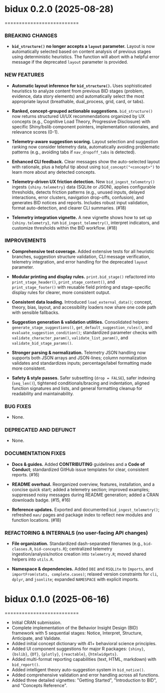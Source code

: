 # bidux 0.2.0 (2025-08-28)
==========================

### BREAKING CHANGES

* **`bid_structure()` no longer accepts a `layout` parameter.** Layout is now automatically selected based on content analysis of previous stages using deterministic heuristics. The function will abort with a helpful error message if the deprecated `layout` parameter is provided.

### NEW FEATURES

* **Automatic layout inference for `bid_structure()`.** Uses sophisticated heuristics to analyze content from previous BID stages (problem, evidence, data story elements) and automatically select the most appropriate layout (breathable, dual_process, grid, card, or tabs).

* **Ranked, concept-grouped actionable suggestions.** `bid_structure()` now returns structured UI/UX recommendations organized by UX concepts (e.g., Cognitive Load Theory, Progressive Disclosure) with specific Shiny/bslib component pointers, implementation rationales, and relevance scores (0-1).

* **Telemetry-aware suggestion scoring.** Layout selection and suggestion ranking now consider telemetry data, automatically avoiding problematic patterns (e.g., avoiding tabs if `nav_dropoff_tabs` is detected).

* **Enhanced CLI feedback.** Clear messages show the auto-selected layout with rationale, plus a helpful tip about using `bid_concept("<concept>")` to learn more about any detected concepts.

* **Telemetry-driven UX friction detection.** New `bid_ingest_telemetry()` ingests `{shiny.telemetry}` data (SQLite or JSON), applies configurable thresholds, detects friction patterns (e.g., unused inputs, delayed interactions, error clusters, navigation drop-offs, confusion), and generates BID notices and reports. Includes robust input validation, format auto-detection, and clearer CLI summaries. (#18)

* **Telemetry integration vignette.** A new vignette shows how to set up `{shiny.telemetry}`, run `bid_ingest_telemetry()`, interpret indicators, and customize thresholds within the BID workflow. (#18)

### IMPROVEMENTS

* **Comprehensive test coverage.** Added extensive tests for all heuristic branches, suggestion structure validation, CLI message verification, telemetry integration, and error handling for the deprecated `layout` parameter.

* **Modular printing and display rules.** `print.bid_stage()` refactored into `print_stage_header()`, `print_stage_content()`, and `print_stage_footer()` with reusable field printing and stage-specific display rules for clearer, more consistent output.

* **Consistent data loading.** Introduced `load_external_data()`; concept, theory, bias, layout, and accessibility loaders now share one code path with sensible fallbacks.

* **Suggestion generation & validation utilities.** Consolidated helpers: `generate_stage_suggestions()`, `get_default_suggestion_rules()`, and `evaluate_suggestion_condition()`; standardized parameter checks with `validate_character_param()`, `validate_list_param()`, and `validate_bid_stage_params()`.

* **Stronger parsing & normalization.** Telemetry JSON handling now supports both JSON arrays and JSON-lines; column normalization validates and standardizes inputs; percentage/label formatting made more consistent.

* **Safety & style passes.** Safer subsetting (`drop = FALSE`), safer indexing (`seq_len()`), tightened conditionals/bracing and indentation, aligned function signatures and lists, and general formatting cleanup for readability and maintainability.

### BUG FIXES

* None.

### DEPRECATED AND DEFUNCT

* None.

### DOCUMENTATION FIXES

* **Docs & guides.** Added **CONTRIBUTING** guidelines and a **Code of Conduct**; standardized GitHub issue templates for clear, consistent reports. (#16)

* **README overhaul.** Reorganized overview, features, installation, and a concise quick start; added a telemetry section; improved examples; suppressed noisy messages during README generation; added a CRAN downloads badge. (#15, #16)

* **Reference updates.** Exported and documented `bid_ingest_telemetry()`; refreshed `man/` pages and package index to reflect new modules and function locations. (#18)

### REFACTORING & INTERNALS (no user-facing API changes)

* **File organization.** Standardized dash-separated filenames (e.g., `bid-classes.R`, `bid-concepts.R`); centralized telemetry ingestion/analysis/notice creation into `telemetry.R`; moved shared helpers into `utils.R`.

* **Namespace & dependencies.** Added `DBI` and `RSQLite` to `Imports`, and `importFrom(stats, complete.cases)`; relaxed version constraints for `cli`, `dplyr`, and `jsonlite`; expanded `NAMESPACE` with explicit imports.

# bidux 0.1.0 (2025-06-16)
==========================

* Initial CRAN submission.
* Complete implementation of the Behavior Insight Design (BID) framework with 5 sequential stages: Notice, Interpret, Structure, Anticipate, and Validate.
* Added initial concept dictionary with 41+ behavioral science principles.
* Added UI component suggestions for major R packages: `{shiny}`, `{bslib}`, `{DT}`, `{plotly}`, `{reactable}`, `{htmlwidgets}`.
* Added multi-format reporting capabilities (text, HTML, markdown) with `bid_report()`.
* Added intelligent theory auto-suggestion system in `bid_notice()`.
* Added comprehensive validation and error handling across all functions.
* Added three detailed vignettes: "Getting Started", "Introduction to BID", and "Concepts Reference".
